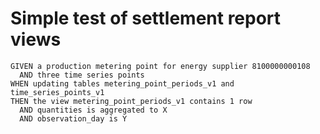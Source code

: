 # Simple test of settlement report views

```text
GIVEN a production metering point for energy supplier 8100000000108
  AND three time series points
WHEN updating tables metering_point_periods_v1 and time_series_points_v1
THEN the view metering_point_periods_v1 contains 1 row
  AND quantities is aggregated to X
  AND observation_day is Y
```
